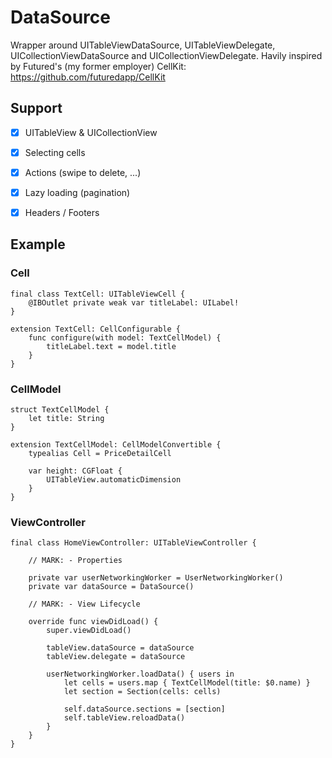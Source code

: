# DataSource

Wrapper around UITableViewDataSource, UITableViewDelegate, UICollectionViewDataSource and UICollectionViewDelegate. Havily inspired by Futured's (my former employer) CellKit: https://github.com/futuredapp/CellKit

## Support

- [x] UITableView & UICollectionView
- [x] Selecting cells
- [x] Actions (swipe to delete, ...)
- [x] Lazy loading (pagination)
- [x] Headers / Footers


## Example

### Cell
````
final class TextCell: UITableViewCell {
    @IBOutlet private weak var titleLabel: UILabel!
}

extension TextCell: CellConfigurable {
    func configure(with model: TextCellModel) {
        titleLabel.text = model.title
    }
}
````
### CellModel 
````
struct TextCellModel {
    let title: String
}

extension TextCellModel: CellModelConvertible {
    typealias Cell = PriceDetailCell

    var height: CGFloat {
        UITableView.automaticDimension
    }
}
````
### ViewController
````
final class HomeViewController: UITableViewController {

    // MARK: - Properties

    private var userNetworkingWorker = UserNetworkingWorker()
    private var dataSource = DataSource()

    // MARK: - View Lifecycle

    override func viewDidLoad() {
        super.viewDidLoad()

        tableView.dataSource = dataSource
        tableView.delegate = dataSource

        userNetworkingWorker.loadData() { users in
            let cells = users.map { TextCellModel(title: $0.name) }
            let section = Section(cells: cells)

            self.dataSource.sections = [section]
            self.tableView.reloadData()
        }
    }
}
````
